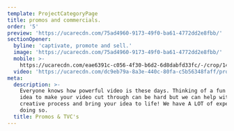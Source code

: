```yaml
---
template: ProjectCategoryPage
title: promos and commercials.
order: '5'
preview: 'https://ucarecdn.com/75ad4960-9173-49f0-ba61-4772dd2e8fbb/'
sectionOpener:
  byline: 'captivate, promote and sell.'
  image: 'https://ucarecdn.com/75ad4960-9173-49f0-ba61-4772dd2e8fbb/'
  mobile: >-
    https://ucarecdn.com/eae6391c-c056-4f30-b6d2-6d8dabfd33fc/-/crop/1440x1866/250,0/-/preview/
  video: 'https://ucarecdn.com/dc9eb79a-8a3e-440c-80fa-c5b56348faff/promos_video.mp4'
meta:
  description: >-
    Everyone knows how powerful video is these days. Thinking of a fun or edgy
    idea to make your video cut through can be hard but we can help with this
    creative process and bring your idea to life! We have A LOT of experience in
    doing so.
  title: Promos & TVC's
---
```


